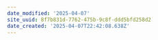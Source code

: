 ```yaml
---
date_modified: '2025-04-07'
site_uuid: 8f7b831d-7762-475b-9c8f-ddd5bfd258d2
date_created: '2025-04-07T22:42:08.638Z'
---
```


